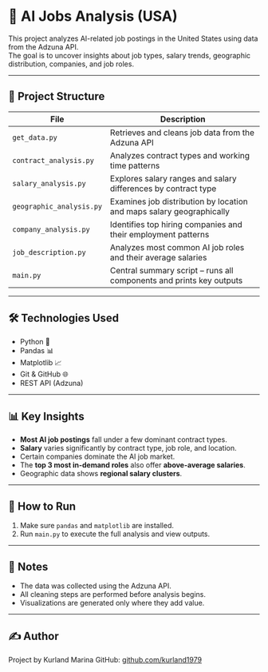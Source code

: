 # 🧠 AI Jobs Analysis (USA)

This project analyzes AI-related job postings in the United States using data from the Adzuna API.  
The goal is to uncover insights about job types, salary trends, geographic distribution, companies, and job roles.

---

## 📁 Project Structure

| File | Description |
|------|-------------|
| `get_data.py` | Retrieves and cleans job data from the Adzuna API |
| `contract_analysis.py` | Analyzes contract types and working time patterns |
| `salary_analysis.py` | Explores salary ranges and salary differences by contract type |
| `geographic_analysis.py` | Examines job distribution by location and maps salary geographically |
| `company_analysis.py` | Identifies top hiring companies and their employment patterns |
| `job_description.py` | Analyzes most common AI job roles and their average salaries |
| `main.py` | Central summary script – runs all components and prints key outputs |

---

## 🛠 Technologies Used

- Python 🐍
- Pandas 📊
- Matplotlib 📈
- Git & GitHub 🌐
- REST API (Adzuna)

---

## 📊 Key Insights

- **Most AI job postings** fall under a few dominant contract types.
- **Salary** varies significantly by contract type, job role, and location.
- Certain companies dominate the AI job market.
- The **top 3 most in-demand roles** also offer **above-average salaries**.
- Geographic data shows **regional salary clusters**.

---

## 🚀 How to Run

1. Make sure `pandas` and `matplotlib` are installed.
2. Run `main.py` to execute the full analysis and view outputs.

---

## 📌 Notes

- The data was collected using the Adzuna API.
- All cleaning steps are performed before analysis begins.
- Visualizations are generated only where they add value.

---

## ✍️ Author

Project by Kurland Marina 
GitHub: [github.com/kurland1979](https://github.com/kurland1979)

